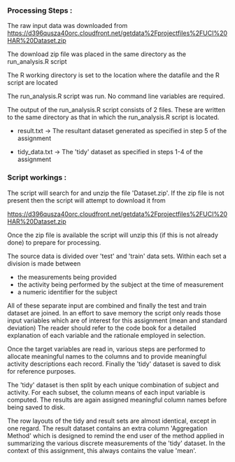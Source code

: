 ### Processing Steps :

The raw input data was downloaded from https://d396qusza40orc.cloudfront.net/getdata%2Fprojectfiles%2FUCI%20HAR%20Dataset.zip

The download zip file was placed in the same directory as the run_analysis.R script

The R working directory is set to the location where the datafile and the R script are located

The run_analysis.R script was run. No command line variables are required.

The output of the run_analysis.R script consists of 2 files. These are written to the same
directory as that in which the run_analysis.R script is located.

- result.txt -> The resultant dataset generated as specified in step 5 of the assignment

- tidy_data.txt -> The 'tidy' dataset as specified in steps 1-4 of the assignment



### Script workings :

The script will search for and unzip the file 'Dataset.zip'. 
If the zip file is not present then the script will attempt to download it from

 https://d396qusza40orc.cloudfront.net/getdata%2Fprojectfiles%2FUCI%20HAR%20Dataset.zip

Once the zip file is available the script will unzip this (if this is not already done) to prepare for processing.

The source data is divided over 'test' and 'train' data sets. Within each set a division is made between

* the measurements being provided
* the activity being performed by the subject at the time of measurement 
* a numeric identifier for the subject

All of these separate input are combined and finally the test and train dataset are joined. In an effort to save memory
the script only reads those input variables which are of interest for this assignment (mean and standard deviation)
The reader should refer to the code book for a detailed explanation of each variable and the rationale employed in selection. 

Once the target variables are read in, various steps are performed to allocate meaningful names to the columns and to
provide meaningful activity descriptions each record. Finally the 'tidy' dataset is saved to disk for reference purposes.

The 'tidy' dataset is then split by each unique combination of subject and activity. 
For each subset, the column means of each input variable is computed. The results are again assigned meaningful
column names before being saved to disk.

The row layouts of the tidy and result sets are almost identical, except in one regard.
The result dataset contains an extra column 'Aggregation Method' which is designed to remind the
end user of the method applied in summarizing the various discrete measurements of the 'tidy' dataset.
In the context of this assignment, this always contains the value 'mean'.

